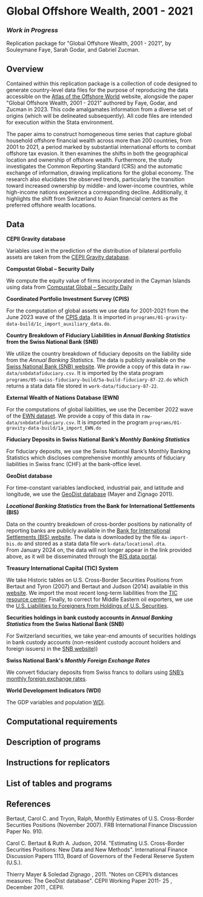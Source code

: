 # Global Offshore Wealth, 2001 - 2021 
### *Work in Progress*

Replication package for "Global Offshore Wealth, 2001 - 2021", by Souleymane Faye, Sarah Godar, and Gabriel Zucman.

## Overview 
Contained within this replication package is a collection of code designed to generate country-level data files for the purpose of reproducing the data accessible on the [Atlas of the Offshore World](https://atlas-offshore.world/) website, alongside the paper "Global Offshore Wealth, 2001 - 2021" authored by Faye, Godar, and Zucman in 2023. This code amalgamates information from a diverse set of origins (which will be delineated subsequently). All code files are intended for execution within the Stata environment.

The paper aims to construct homogeneous time series that capture global household offshore financial wealth across more than 200 countries, from 2001 to 2021, a period marked by substantial international efforts to combat offshore tax evasion. It then examines the shifts in both the geographical location and ownership of offshore wealth. Furthermore, the study investigates the Common Reporting Standard (CRS) and the automatic exchange of information, drawing implications for the global economy. The research also elucidates the observed trends, particularly the transition toward increased ownership by middle- and lower-income countries, while high-income nations experience a corresponding decline. Additionally, it highlights the shift from Switzerland to Asian financial centers as the preferred offshore wealth locations.

## Data

**CEPII Gravity database**

Variables used in the prediction of the distribution of bilateral portfolio assets are taken from the [CEPII Gravity database](http://www.cepii.fr/CEPII/en/bdd_modele/bdd_modele_item.asp?id=8).

**Compustat Global – Security Daily**

We compute the equity value of firms incorporated in the Cayman Islands using data from [Compustat Global – Security Daily](https://www.marketplace.spglobal.com/en/datasets/compustat-financials-(8))

**Coordinated Portfolio Investment Survey (CPIS)**

For the computation of global assets we use data for 2001-2021 from the June 2023 wave of the [CPIS data](https://data.imf.org/?sk=b981b4e3-4e58-467e-9b90-9de0c3367363). It is imported in `programs/01-gravity-data-build/1c_import_auxiliary_data.do`.

**Country Breakdown of Fiduciary Liabilities in *Annual Banking Statistics* from the Swiss National Bank (SNB)**

We utilize the country breakdown of fiduciary deposits on the liability side from the *Annual Banking Statistics*. The data is publicly available on the [Swiss National Bank (SNB) website](https://data.snb.ch/en/warehouse/BSTA/cube/BSTA@SNB.JAHR_UL.ABI.TRE.PAS?fromDate=1987&toDate=2022&dimSel=KONSOLIDIERUNGSSTUFE(U),INLANDAUSLAND(A,ABW,AFG,AGO,ALB,AND,ARE,ARG,ARM,AUS,AUT,AZE,BDI,BEL,BEN,BES,BFA,BGD,BGR,BHR,BHS,BIH,BLR,BLZ,BMU,BOL,BRA,BRB,BRN,BTN,BWA,CAF,CAN,CHL,CHN,CIV,CMR,COD,COG,COL,COM,CPV,CRI,CUB,CUW,CYM,CYP,CZE,DEU,DJI,DMA,DNK,DOM,DZA,ECU,EGY,ERI,ESP,EST,ETH,FIN,FJI,FLK,FRO,FSM,GAB,GBR,GEO,GGY,GHA,GIB,GIN,GMB,GNB,GNQ,GRC,GRD,GRL,GTM,GUY,HKG,HND,HRV,HTI,HUN,IDN,IMN,IND,IRL,IRN,IRQ,ISL,ISR,ITA,JAM,JEY,JOR,JPN,KAZ,KEN,KGZ,KHM,KIR,KOR,KWT,LAO,LBN,LBR,LBY,LCA,LKA,LSO,LTU,LUX,LVA,MAC,MAR,MDA,MDG,MDV,MEX,MHL,MKD,MLI,MLT,MMR,MNE,MNG,MOZ,MRT,MUS,MWI,MYS,NAM,NCL,NER,NGA,NIC,NLD,NOR,NPL,NRU,NZL,OMN,PAK,PAN,PER,PHL,PLW,PNG,POL,PRK,PRT,PRY,PSE,PYF,QAT,ROU,RUS,RWA,SAU,SDN,SEN,SGP,SHN,SLB,SLE,SLV,SMR,SOM,SRB,SSD,STP,SUR,SVK,SVN,SWE,SWZ,SXM,SYC,SYR,TAA,TCA,TCD,TGO,THA,TJK,TKM,TLS,TON,TTO,TUN,TUR,TUV,TWN,TZA,UGA,UKR,URY,USA,UZB,VAT,VCT,VEN,VNM,VUT,WLF,WSM,XVU,YEM,ZAF,ZMB,ZWE,BIZ_FR,BIZ_PU,BIZ_1Z),WAEHRUNG(U),BANKENGRUPPE(A30)). We provide a copy of this data in `raw-data/snbdatafiduciary.csv`. It is imported by the stata program `programs/05-swiss-fiduciary-build/5a-build-fiduciary-87-22.do` which returns a stata data file stored in `work-data/fiduciary-87-22`. 

**External Wealth of Nations Database (EWN)**

For the computations of global liabilities, we use the December 2022 wave of the [EWN dataset](https://www.brookings.edu/articles/the-external-wealth-of-nations-database/). We provide a copy of this data in `raw-data/snbdatafiduciary.csv`. It is imported in the program `programs/01-gravity-data-build/1a_import_EWN.do`

**Fiduciary Deposits in Swiss National Bank’s *Monthly Banking Statistics***

For fiduciary deposits, we use the Swiss National Bank’s Monthly Banking Statistics which discloses comprehensive monthly amounts of fiduciary liabilities in Swiss franc (CHF) at the bank-office level.

**GeoDist database**

For time-constant variables landlocked, industrial pair, and latitude and longitude, we use the [GeoDist database](http://www.cepii.fr/CEPII/en/bdd_modele/bdd_modele_item.asp?id=6) (Mayer and Zignago 2011).


***Locational Banking Statistics* from the Bank for International Settlements (BIS)**

Data on the country breakdown of cross-border positions by nationality of reporting banks are publicly available in the [Bank for International Settlements (BIS) website](https://www.bis.org/statistics/full_data_sets.htm). The data is downloaded by the file `4a-import-bis.do` and stored as a stata data file `work-data/locational.dta`.     
From January 2024 on, the data will not longer appear in the link provided above, as it will be disseminated through the [BIS data portal](https://data.bis.org/bulkdownload).   


**Treasury International Capital (TIC) System**

We take Historic tables on U.S. Cross-Border Securities Positions from Bertaut and Tyron (2007) and Bertaut and Judson (2014) available in this [website](https://www.federalreserve.gov/econres/ifdp/estimating-us-cross-border-securities-positions-new-data-and-new-methods.htm). We import the most recent long-term liabilities from the [TIC resource center](https://ticdata.treasury.gov/resource-center/data-chart-center/tic/Documents/slt_table1.html). Finally, to correct for Middle Eastern oil exporters, we use the [
U.S. Liabilities to Foreigners from Holdings of U.S. Securities](https://home.treasury.gov/data/treasury-international-capital-tic-system/us-liabilities-to-foreigners-from-holdings-of-us-securities).

**Securities holdings in bank custody accounts in *Annual Banking Statistics* from the Swiss National Bank (SNB)**

For Switzerland securities, we take year-end amounts of securities holdings in bank custody accounts (non-resident custody account holders and foreign issuers) in the [SNB website](https://data.snb.ch/en/topics/banken/cube/bawebedomsecwja)))

**Swiss National Bank's *Monthly Foreign Exchange Rates***

We convert fiduciary deposits from Swiss francs to dollars using [SNB’s monthly foreign exchange rates](https://data.snb.ch/fr/topics/ziredev/doc/explanations_ziredev).

**World Development Indicators (WDI)**

The GDP variables and population [WDI](https://databank.worldbank.org/source/world-development-indicators).

## Computational requirements

## Description of programs

## Instructions for replicators

## List of tables and programs

## References

 Bertaut, Carol C. and Tryon, Ralph, Monthly Estimates of U.S. Cross-Border Securities Positions (November 2007). FRB International Finance Discussion Paper No. 910.  
 
 Carol C. Bertaut & Ruth A. Judson, 2014. "Estimating U.S. Cross-Border Securities Positions: New Data and New Methods". International Finance Discussion Papers 1113, Board of Governors of the Federal Reserve System (U.S.).   
 
 Thierry Mayer & Soledad Zignago , 2011. "Notes on CEPII’s distances measures: The GeoDist database". CEPII Working Paper 2011- 25 , December 2011 , CEPII.
